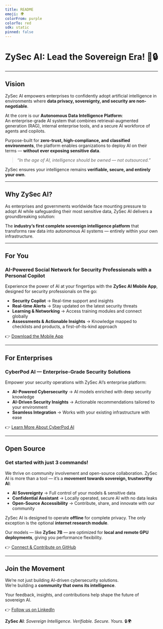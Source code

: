 ```yaml
---
title: README
emoji: 🌍
colorFrom: purple
colorTo: red
sdk: static
pinned: false
---
```


# ZySec AI: Lead the Sovereign Era! 🚀🔒

---

## Vision

ZySec AI empowers enterprises to confidently adopt artificial intelligence in environments where **data privacy, sovereignty, and security are non-negotiable**.  

At the core is our **Autonomous Data Intelligence Platform**:  
An enterprise-grade AI system that combines retrieval-augmented generation (RAG), internal enterprise tools, and a secure AI workforce of agents and copilots.  

Purpose-built for **zero-trust, high-compliance, and classified environments**, the platform enables organizations to deploy AI on their terms — **without ever exposing sensitive data**.  

> *“In the age of AI, intelligence should be owned — not outsourced.”*  

ZySec ensures your intelligence remains **verifiable, secure, and entirely your own**.

---

## Why ZySec AI?

As enterprises and governments worldwide face mounting pressure to adopt AI while safeguarding their most sensitive data, ZySec AI delivers a groundbreaking solution:  

The **industry’s first complete sovereign intelligence platform** that transforms raw data into autonomous AI systems — entirely within your own infrastructure.  

---

## For You

### AI-Powered Social Network for Security Professionals with a Personal Copilot

Experience the power of AI at your fingertips with the **ZySec AI Mobile App**, designed for security professionals on the go:

- **Security Copilot** → Real-time support and insights  
- **Real-time Alerts** → Stay updated on the latest security threats  
- **Learning & Networking** → Access training modules and connect globally  
- **Assessments & Actionable Insights** → Knowledge mapped to checklists and products, a first-of-its-kind approach  

👉 [Download the Mobile App](https://www.zysec.app)

---

## For Enterprises

### CyberPod AI — Enterprise-Grade Security Solutions

Empower your security operations with ZySec AI’s enterprise platform:

- **AI-Powered Cybersecurity** → AI models enriched with deep security knowledge  
- **AI-Driven Security Insights** → Actionable recommendations tailored to your environment  
- **Seamless Integration** → Works with your existing infrastructure with ease  

👉 [Learn More About CyberPod AI](https://www.zysec.ai)

---

## Open Source

### Get started with just 3 commands!

We thrive on community involvement and open-source collaboration. ZySec AI is more than a tool — it’s a **movement towards sovereign, trustworthy AI**:

- **AI Sovereignty** → Full control of your models & sensitive data  
- **Confidential Assistant** → Locally operated, secure AI with no data leaks  
- **Open-Source Accessibility** → Contribute, share, and innovate with our community  

ZySec AI is designed to operate **offline** for complete privacy. The only exception is the optional **internet research module**.  

Our models — like **ZySec 7B** — are optimized for **local and remote GPU deployments**, giving you performance flexibility.  

👉 [Connect & Contribute on GitHub](https://github.com/ZySec-AI/ZySec)

---

## Join the Movement

We’re not just building AI-driven cybersecurity solutions.  
We’re building a **community that owns its intelligence**.  

Your feedback, insights, and contributions help shape the future of sovereign AI.  

👉 [Follow us on LinkedIn](https://www.linkedin.com/company/zysec-ai)  

**ZySec AI**: *Sovereign Intelligence. Verifiable. Secure. Yours.* 🔒🌍
